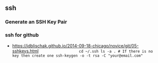 ## ssh

### Generate an SSH Key Pair

### ssh for github
* https://jdblischak.github.io/2014-09-18-chicago/novice/git/05-sshkeys.html
 ``                   cd ~/.ssh
                    ls -a .
                    # If there is no key then create one
                    ssh-keygen -o -t rsa -C "your@email.com"
``
